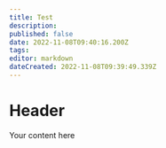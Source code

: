 ```yaml
---
title: Test
description: 
published: false
date: 2022-11-08T09:40:16.200Z
tags: 
editor: markdown
dateCreated: 2022-11-08T09:39:49.339Z
---
```


# Header
Your content here